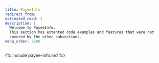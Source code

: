 ```yaml
---
title: PayeeInfo
redirect_from:
estimated_read: 1
description: |
  Welcome to PayeeInfo.
  This section has extented code examples and features that were not
  covered by the other subsections.
menu_order: 2200
---
```


{% include payee-info.md %}
